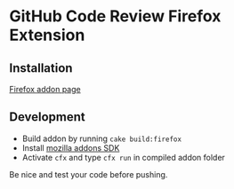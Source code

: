 # GitHub Code Review Firefox Extension

## Installation

[Firefox addon page](https://addons.mozilla.org/pl/firefox/addon/github-code-review/)

## Development

* Build addon by running `cake build:firefox`
* Install [mozilla addons SDK](https://addons.mozilla.org/en-US/developers/docs/sdk/latest/dev-guide/tutorials/installation.html)
* Activate `cfx` and type `cfx run` in compiled addon folder

Be nice and test your code before pushing.
